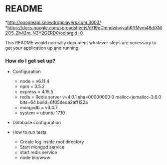 # README #
*http://googleapi.snowdropplayers.com:3003/
*https://docs.google.com/spreadsheets/d/19oCmndwhviyahKYMym48diXM2O5_Zh42m_N3Y2GERD0/edit#gid=0

This README would normally document whatever steps are necessary to get your application up and running.

### How do I get set up? ###

* Configuration
  * node = v6.11.4
  * npm = 3.5.2
  * express = 4.15.5
  * redis = Redis server v=4.0.1 sha=00000000:0 malloc=jemalloc-3.6.0 bits=64 build=6f05deda2aff122a
  * mongodb = v3.4.7
  * system = ubuntu 17.10

* Database configuration
* How to run tests
  * Create log inside root directory
  * Start mongod service
  * start redis service
  * node bin/www
